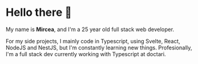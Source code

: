 # Hello there 👋

My name is **Mircea**, and I'm a 25 year old full stack web developer. 

For my side projects, I mainly code in Typescript, using Svelte, React, NodeJS and NestJS, but I'm constantly learning new things. Profesionally, I'm a full stack dev currently working with Typescript at doctari.

<!-- [![Anurag's GitHub stats](https://github-readme-stats.vercel.app/api?username=PCRinus)](https://github.com/anuraghazra/github-readme-stats) -->

<!-- [![Top Langs](https://github-readme-stats.vercel.app/api/top-langs/?username=PCRinus&layout=compact)](https://github.com/anuraghazra/github-readme-stats) -->




<!--
**PCRinus/PCRinus** is a ✨ _special_ ✨ repository because its `README.md` (this file) appears on your GitHub profile.

Here are some ideas to get you started:

- 🔭 I’m currently working on ...
- 🌱 I’m currently learning ...
- 👯 I’m looking to collaborate on ...
- 🤔 I’m looking for help with ...
- 💬 Ask me about ...
- 📫 How to reach me: ...
- 😄 Pronouns: ...
- ⚡ Fun fact: ...
-->
